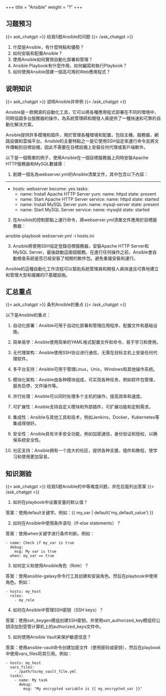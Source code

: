+++
title = "Ansible"
weight = "1"
+++
## 习题预习
{{< ask_chatgpt >}}
给我5题Ansible的问题
{{< /ask_chatgpt >}}



1. 什麼是Ansible，有什麼特點和優勢？
2. 如何安裝和配置Ansible？ 
3. 使用Ansible如何實現自動化部署和管理？ 
4. Ansible Playbook有什麼作用，如何編寫和執行Playbook？ 
5. 如何使用Ansible搭建一個高可用的Web應用程式？   

## 说明知识
{{< ask_chatgpt >}}
说明Ansible并举例
{{< /ask_chatgpt >}}



Ansible是一款開源的自動化工具，它可以將各種應用程式部署在不同的環境中，同時協調多台服務器的操作，為系統管理師和開發人員提供了一種快速和可靠的自動化解決方案。

Ansible提供許多模塊和插件，用於管理各種環境和配置，包括主機，服務器，網路設備和雲端平台。Ansible的主要特點之一是它使用SSH協定來運行命令並將文件傳輸到目標設備，因此不需要在目標設備上安裝任何代理或客戶端軟件。

以下是一個簡單的例子，使用Ansible在一個目標服務器上同時安裝Apache HTTP服務器和MySQL數據庫：

1. 創建一個名為webserver.yml的Ansible清單文件，其中包含以下內容：

---
- hosts: webserver
  become: yes
  tasks:
    - name: Install Apache HTTP Server
      yum:
        name: httpd
        state: present
    - name: Start Apache HTTP Server
      service:
        name: httpd
        state: started
    - name: Install MySQL Server
      yum:
        name: mysql-server
        state: present
    - name: Start MySQL Server
      service:
        name: mysqld
        state: started

2. 在Ansible的控制節點上運行命令，將webserver.yml清單文件應用於目標服務器：

ansible-playbook webserver.yml -i hosts.ini

3. Ansible將使用SSH協定登錄目標服務器，安裝Apache HTTP Server和MySQL Server，最後啟動這兩個服務。在進行任何操作之前，Ansible會自動檢查系統是否已經安裝了相關的軟件包，避免重複安裝和運行。

Ansible的這種自動化工作流程可以幫助系統管理員和開發人員快速且可靠地建立和管理大型和複雜的IT基礎設施。   

## 汇总重点
{{< ask_chatgpt >}}
条列Ansible的重点
{{< /ask_chatgpt >}}



以下是Ansible的重点：

1. 自动化部署：Ansible可用于自动化部署和管理应用程序，配置文件和基础设施。

2. 简单易学：Ansible使用简单的YAML格式配置文件和命令，易于学习和使用。

3. 无代理架构：Ansible使用SSH协议进行通信，无需在目标主机上安装任何代理软件。

4. 多平台支持：Ansible可用于管理Linux，Unix，Windows和其他操作系统。

5. 模块化架构：Ansible由各种模块组成，可实现各种任务，例如软件包管理，服务启停，文件操作等。

6. 并行处理：Ansible可以同时处理多个主机的操作，提高效率和速度。

7. 可扩展性：Ansible支持自定义模块和外部插件，可扩展功能和定制需求。

8. 集成性：Ansible与其他工具和技术，例如Jenkins，Docker，Kubernetes等集成得很好。

9. 安全性：Ansible具有许多安全功能，例如加密通信，身份验证和授权，以确保系统安全性。

10. 社区支持：Ansible拥有一个庞大的社区，提供各种支援，插件和教程，使学习和使用更加容易。   

## 知识测验
{{< ask_chatgpt >}}
给我5题Ansible的中等难度问题，并在后面列出答案
{{< /ask_chatgpt >}}

1. 如何在playbook中设置变量的默认值？

答案：使用default关键字。例如：{{ my_var | default('my_default_value') }}

2. 如何在Ansible中使用条件语句（If-else statements）？

答案：使用when关键字进行条件判断。例如：

```
- name: Check if my_var is true
  debug:
    msg: My var is true
  when: my_var == true
```

3. 如何定义和使用Ansible角色（Role）？

答案：使用ansible-galaxy命令行工具创建和安装角色。然后在playbook中使用角色。例如：

```
- hosts: my_host
  roles:
    - my_role
```

4. 如何在Ansible中管理SSH密钥（SSH keys）？

答案：使用ssh_keygen模组创建SSH密钥，并使用ssh_authorized_key模组将公钥添加到受管计算机上的authorized_keys文件中。

5. 如何使用Ansible Vault来保护敏感信息？

答案：使用ansible-vault命令创建加密文件（使用密码或密钥），然后在playbook中使用vars_files将其引用。例如：

```
- hosts: my_host
  vars_files:
    - /path/to/my_vault_file.yml
  tasks:
    - name: My task
      debug:
        msg: "My encrypted variable is {{ my_encrypted_var }}"
```   

